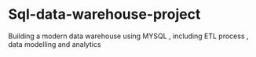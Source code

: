 # Sql-data-warehouse-project
Building a modern data warehouse using MYSQL , including ETL process , data modelling and analytics 
